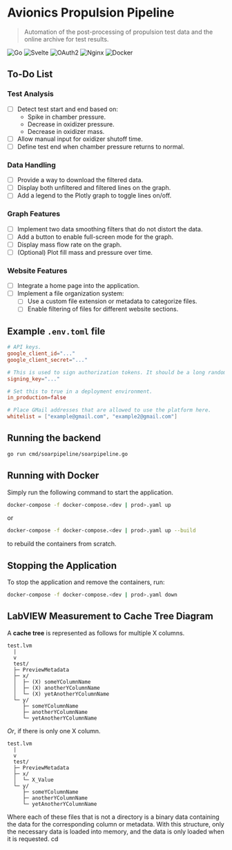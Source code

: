 # Avionics Propulsion Pipeline

> Automation of the post-processing of propulsion test data and the online archive for test results.

![Go](https://img.shields.io/badge/go-%2300ADD8.svg?style=for-the-badge&logo=go&logoColor=white)
![Svelte](https://img.shields.io/badge/svelte-%23f1413d.svg?style=for-the-badge&logo=svelte&logoColor=white)
![OAuth2](https://img.shields.io/badge/oauth2-4285F4?style=for-the-badge&logo=google&logoColor=white)
![Nginx](https://img.shields.io/badge/nginx-%23009639.svg?style=for-the-badge&logo=nginx&logoColor=white)
![Docker](https://img.shields.io/badge/docker-%230db7ed.svg?style=for-the-badge&logo=docker&logoColor=white)

## To-Do List

### Test Analysis

- [ ] Detect test start and end based on:
  - Spike in chamber pressure.
  - Decrease in oxidizer pressure.
  - Decrease in oxidizer mass.
- [ ] Allow manual input for oxidizer shutoff time.
- [ ] Define test end when chamber pressure returns to normal.

### Data Handling

- [ ] Provide a way to download the filtered data.
- [ ] Display both unfiltered and filtered lines on the graph.
- [ ] Add a legend to the Plotly graph to toggle lines on/off.

### Graph Features

- [ ] Implement two data smoothing filters that do not distort the data.
- [ ] Add a button to enable full-screen mode for the graph.
- [ ] Display mass flow rate on the graph.
- [ ] (Optional) Plot fill mass and pressure over time.

### Website Features

- [ ] Integrate a home page into the application.
- [ ] Implement a file organization system:
  - [ ] Use a custom file extension or metadata to categorize files.
  - [ ] Enable filtering of files for different website sections.

## Example `.env.toml` file

```toml
# API keys.
google_client_id="..."
google_client_secret="..."

# This is used to sign authorization tokens. It should be a long random string.
signing_key="..."

# Set this to true in a deployment environment.
in_production=false

# Place GMail addresses that are allowed to use the platform here.
whitelist = ["example@gmail.com", "example2@gmail.com"]
```

## Running the backend

```bash
go run cmd/soarpipeline/soarpipeline.go
```

## Running with Docker

Simply run the following command to start the application.

```bash
docker-compose -f docker-compose.<dev | prod>.yaml up
```

or

```bash
docker-compose -f docker-compose.<dev | prod>.yaml up --build
```

to rebuild the containers from scratch.

## Stopping the Application

To stop the application and remove the containers, run:

```bash
docker-compose -f docker-compose.<dev | prod>.yaml down
```

## LabVIEW Measurement to Cache Tree Diagram

A **cache tree** is represented as follows for multiple X columns.

```plaintext
test.lvm
  |
  v
  test/
  ├─ PreviewMetadata
  ├─ x/
  │  ├─ (X) someYColumnName
  │  ├─ (X) anotherYColumnName
  │  └─ (X) yetAnotherYColumnName
  └─ y/
     ├─ someYColumnName
     ├─ anotherYColumnName
     └─ yetAnotherYColumnName
```

_Or_, if there is only one X column.

```plaintext
test.lvm
  |
  v
  test/
  ├─ PreviewMetadata
  ├─ x/
  │  └─ X_Value
  └─ y/
     ├─ someYColumnName
     ├─ anotherYColumnName
     └─ yetAnotherYColumnName
```

Where each of these files that is not a directory is a binary data containing the data for the corresponding column or metadata. With this structure, only the necessary data is loaded into memory, and the data is only loaded when it is requested.
cd
